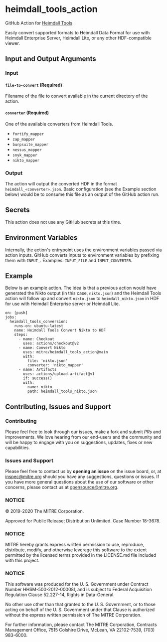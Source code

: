 # heimdall_tools_action
GitHub Action for [Heimdall Tools](https://github.com/mitre/heimdall_tools)

Easily convert supported formats to Heimdall Data Format for use with Heimdall Enterprise Server, Heimdall Lite, or any other HDF-compatible viewer.


## Input and Output Arguments
### Input
#### `file-to-convert` (Required)

Filename of the file to convert available in the current directory of the action.

#### `converter` (Required)

One of the available converters from Heimdall Tools.

* `fortify_mapper`
* `zap_mapper`
* `burpsuite_mapper`
* `nessus_mapper`
* `snyk_mapper`
* `nikto_mapper`

### Output

The action will output the converted HDF in the format `heimdall_<converter>.json`. Basic configuration (see the Example section below) would be to consume this file as an output of the GitHub action run.

## Secrets

This action does not use any GitHub secrets at this time.

## Environment Variables

Internally, the action's entrypoint uses the environment variables passed via action inputs. GitHub converts inputs to environment variables by prefixing them with `INPUT_`. Examples: `INPUT_FILE` and `INPUT_CONVERTER`.

## Example

Below is an example action. The idea is that a previous action would have generated the Nikto output (in this case, `nikto.json`) and the Heimdall Tools action will follow up and convert `nikto.json` to `heimdall_nikto.json` in HDF for use with Heimdall Enterprise server or Heimdall Lite.

```
on: [push]
jobs:
  heimdall_tools_conversion:
    runs-on: ubuntu-latest
    name: Heimdall Tools Convert Nikto to HDF
    steps:
      - name: Checkout
        uses: actions/checkout@v2
      - name: Convert Nikto
        uses: mitre/heimdall_tools_action@main
        with:
          file: 'nikto.json'
          converter: 'nikto_mapper'
      - name: Artifacts
        uses: actions/upload-artifact@v1
        if: success()
        with:
          name: nikto
          path: heimdall_tools_nikto.json
```

## Contributing, Issues and Support

### Contributing

Please feel free to look through our issues, make a fork and submit _PRs_ and improvements. We love hearing from our end-users and the community and will be happy to engage with you on suggestions, updates, fixes or new capabilities.

### Issues and Support

Please feel free to contact us by **opening an issue** on the issue board, or, at [inspec@mitre.org](mailto:inspec@mitre.org) should you have any suggestions, questions or issues. If you have more general questions about the use of our software or other concerns, please contact us at [opensource@mitre.org](mailto:opensource@mitre.org).

### NOTICE

© 2019-2020 The MITRE Corporation.

Approved for Public Release; Distribution Unlimited. Case Number 18-3678.

### NOTICE

MITRE hereby grants express written permission to use, reproduce, distribute, modify, and otherwise leverage this software to the extent permitted by the licensed terms provided in the LICENSE.md file included with this project.

### NOTICE

This software was produced for the U. S. Government under Contract Number HHSM-500-2012-00008I, and is subject to Federal Acquisition Regulation Clause 52.227-14, Rights in Data-General.

No other use other than that granted to the U. S. Government, or to those acting on behalf of the U. S. Government under that Clause is authorized without the express written permission of The MITRE Corporation.

For further information, please contact The MITRE Corporation, Contracts Management Office, 7515 Colshire Drive, McLean, VA 22102-7539, (703) 983-6000.
